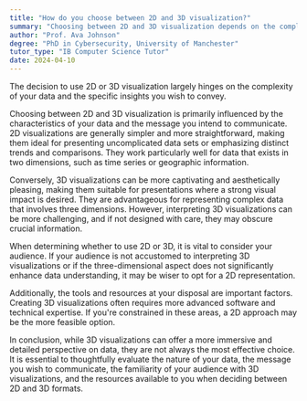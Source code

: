 ```yaml
---
title: "How do you choose between 2D and 3D visualization?"
summary: "Choosing between 2D and 3D visualization depends on the complexity of the data and the information you want to convey."
author: "Prof. Ava Johnson"
degree: "PhD in Cybersecurity, University of Manchester"
tutor_type: "IB Computer Science Tutor"
date: 2024-04-10
---
```


The decision to use 2D or 3D visualization largely hinges on the complexity of your data and the specific insights you wish to convey.

Choosing between 2D and 3D visualization is primarily influenced by the characteristics of your data and the message you intend to communicate. 2D visualizations are generally simpler and more straightforward, making them ideal for presenting uncomplicated data sets or emphasizing distinct trends and comparisons. They work particularly well for data that exists in two dimensions, such as time series or geographic information.

Conversely, 3D visualizations can be more captivating and aesthetically pleasing, making them suitable for presentations where a strong visual impact is desired. They are advantageous for representing complex data that involves three dimensions. However, interpreting 3D visualizations can be more challenging, and if not designed with care, they may obscure crucial information.

When determining whether to use 2D or 3D, it is vital to consider your audience. If your audience is not accustomed to interpreting 3D visualizations or if the three-dimensional aspect does not significantly enhance data understanding, it may be wiser to opt for a 2D representation.

Additionally, the tools and resources at your disposal are important factors. Creating 3D visualizations often requires more advanced software and technical expertise. If you're constrained in these areas, a 2D approach may be the more feasible option.

In conclusion, while 3D visualizations can offer a more immersive and detailed perspective on data, they are not always the most effective choice. It is essential to thoughtfully evaluate the nature of your data, the message you wish to communicate, the familiarity of your audience with 3D visualizations, and the resources available to you when deciding between 2D and 3D formats.
    
